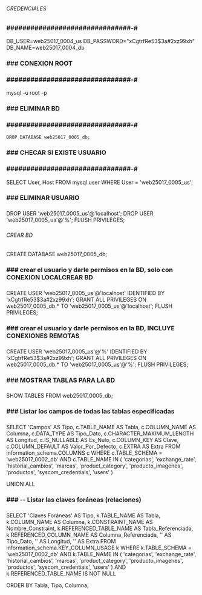 


### #################################
######    CREDENCIALES
### ###############################-#

DB_USER=web25017_0004_us
DB_PASSWORD="xCgtrfRe53$3a#2xz99xh"
DB_NAME=web25017_0004_db

### #################################
### ###    CONEXION ROOT
### ###############################-#

mysql -u root -p


### #################################
### ###    ELIMINAR BD
### ###############################-#

    DROP DATABASE web25017_0005_db;


### #################################
### ###    CHECAR SI EXISTE USUARIO
### ###############################-#
SELECT User, Host FROM mysql.user WHERE User = 'web25017_0005_us';

### #################################
### ###    ELIMINAR USUARIO
### ################################
DROP USER 'web25017_0005_us'@'localhost';
DROP USER 'web25017_0005_us'@'%';
FLUSH PRIVILEGES;

### #################################
######    CREAR BD
### ################################
CREATE DATABASE web25017_0005_db;

### #################################
### ###    crear el usuario y darle permisos en la BD, solo con CONEXION LOCALCREAR BD
### ################################

CREATE USER 'web25017_0005_us'@'localhost' IDENTIFIED BY 'xCgtrfRe53$3a#2xz99xh';
GRANT ALL PRIVILEGES ON web25017_0005_db.* TO 'web25017_0005_us'@'localhost';
FLUSH PRIVILEGES;

### #################################
### ###  crear el usuario y darle permisos en la BD, INCLUYE  CONEXIONES REMOTAS
### ##################################
CREATE USER 'web25017_0005_us'@'%' IDENTIFIED BY 'xCgtrfRe53$3a#2xz99xh';
GRANT ALL PRIVILEGES ON web25017_0005_db.* TO 'web25017_0005_us'@'%';
FLUSH PRIVILEGES;

### #################################
### ###   MOSTRAR TABLAS PARA LA BD
### ##################################
SHOW TABLES FROM web25017_0005_db;

### #################################
### ###    Listar los campos de todas las tablas especificadas
### ##################################

SELECT 
    'Campos' AS Tipo,
    c.TABLE_NAME AS Tabla,
    c.COLUMN_NAME AS Columna,
    c.DATA_TYPE AS Tipo_Dato,
    c.CHARACTER_MAXIMUM_LENGTH AS Longitud,
    c.IS_NULLABLE AS Es_Nulo,
    c.COLUMN_KEY AS Clave,
    c.COLUMN_DEFAULT AS Valor_Por_Defecto,
    c.EXTRA AS Extra
FROM 
    information_schema.COLUMNS c
WHERE 
    c.TABLE_SCHEMA = 'web25017_0002_db'
    AND c.TABLE_NAME IN (
        'categorias', 
        'exchange_rate', 
        'historial_cambios', 
        'marcas', 
        'product_category', 
        'producto_imagenes', 
        'productos', 
        'syscom_credentials', 
        'users'
    )

UNION ALL

### #################################
### ###    -- Listar las claves foráneas (relaciones)
### ##################################

SELECT 
    'Claves Foráneas' AS Tipo,
    k.TABLE_NAME AS Tabla,
    k.COLUMN_NAME AS Columna,
    k.CONSTRAINT_NAME AS Nombre_Constraint,
    k.REFERENCED_TABLE_NAME AS Tabla_Referenciada,
    k.REFERENCED_COLUMN_NAME AS Columna_Referenciada,
    '' AS Tipo_Dato,
    '' AS Longitud,
    '' AS Extra
FROM 
    information_schema.KEY_COLUMN_USAGE k
WHERE 
    k.TABLE_SCHEMA = 'web25017_0002_db'
    AND k.TABLE_NAME IN (
        'categorias', 
        'exchange_rate', 
        'historial_cambios', 
        'marcas', 
        'product_category', 
        'producto_imagenes', 
        'productos', 
        'syscom_credentials', 
        'users'
    )
    AND k.REFERENCED_TABLE_NAME IS NOT NULL

ORDER BY 
    Tabla, Tipo, Columna;

